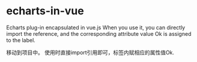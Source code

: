# echarts-in-vue
Echarts plug-in encapsulated in vue.js
When you use it, you can directly import the reference, and the corresponding attribute value Ok is assigned to the label.

移动到项目中。
使用时直接import引用即可，标签内赋相应的属性值Ok.
